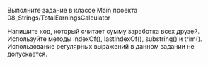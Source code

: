 Выполните задание в классе Main проекта 08_Strings/TotalEarningsCalculator

Напишите код, который считает сумму заработка всех друзей. Используйте методы indexOf(), lastIndexOf(), substring() и trim(). Использование регулярных выражений в данном задании не допускается.

